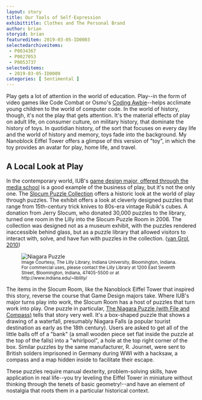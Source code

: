 ```yaml
---
layout: story
title: Our Tools of Self-Expression 
exhibittitle: Clothes and The Personal Brand 
author: brian
storyid: brian
featureditem: 2019-03-05-ID0003
selectedarchiveitems:
 - P0034367
 - P0027053
 - P0053737
selecteditems:
 - 2019-03-05-ID0009
categories: [ Sentimental ]
---
```


Play gets a lot of attention in the world of education. Play--in the form of video games like Code Combat or Osmo's [Coding Awbie](https://www.playosmo.com/en/coding/)--helps acclimate young children to the world of computer code. In the world of history, though, it's not the play that gets attention. It's the material effects of play on adult life, on consumer culture, on military history, that dominate the history of toys. In quotidian history, of the sort that focuses on every day life and the world of history and memory, toys fade into the background. My Nanoblock Eiffel Tower offers a glimpse of this version of "toy", in which the toy provides an avatar for play, home life, and travel.

## A Local Look at Play

In the contemporary world, IUB's [game design major, offered through the media school](https://mediaschool.indiana.edu/academics/degrees/game-design/index.html) is a good example of the business of play, but it's not the only one. The [Slocum Puzzle Collection](http://www.indiana.edu/~liblilly/collections/overview/puzzles.shtml) offers a historic look at the world of play through puzzles. The exhibit offers a look at cleverly designed puzzles that range from 15th-century trick knives to 80s-era vintage Rubik's cubes. A donation from Jerry Slocum, who donated 30,000 puzzles to the library, turned one room in the Lilly into the Slocum Puzzle Room in 2006. The collection was designed not as a museum exhibit, with the puzzles rendered inaccessible behind glass, but as a puzzle library that allowed visitors to interact with, solve, and have fun with puzzles in the collection. ([van Grol, 2010](http://www.indiana.edu/~liblilly/collections/overview/slocum-pamphlet.pdf))

<figure>
  <img src="https://assets.pokemon.com/assets/cms2/img/pokedex/full/025.png" alt="Niagara Puzzle"/>
  <figcaption><small>Image Courtesy, The Lilly Library, Indiana University, Bloomington, Indiana. For commercial uses, please contact the Lilly Library at 1200 East Seventh Street, Bloomington, Indiana, 47405-5500 or at http://www.indiana.edu/~liblilly/</small></figcaption>
</figure>

The items in the Slocum Room, like the Nanoblock Eiffel Tower that inspired this story, reverse the course that Game Design majors take. Where IUB's major turns play into work, the Slocum Room has a host of puzzles that turn work into play. One puzzle in particular, [The Niagara Puzzle (with File and Compass)](http://purl.dlib.indiana.edu/iudl/lilly/slocum/LL-SLO-000630) tells that story very well. It's a box-shaped puzzle that shows a drawing of a waterfall, presumably Niagara Falls (a popular tourist destination as early as the 18th century). Users are asked to get all of the little balls off of a "bank" (a small wooden piece set flat inside the puzzle at the top of the falls) into a "whirlpool", a hole at the top right corner of the box. Similar puzzles by the same manufacturer, R. Journet, were sent to British solders imprisoned in Germany during WWI with a hacksaw, a compass and a map hidden inside to facilitate their escape. 

These puzzles require manual dexterity, problem-solving skills, have application in real life--you try leveling the Eiffel Tower in miniature without thinking through the tenets of basic geometry!--and have an element of nostalgia that roots them in a particular historical context.
